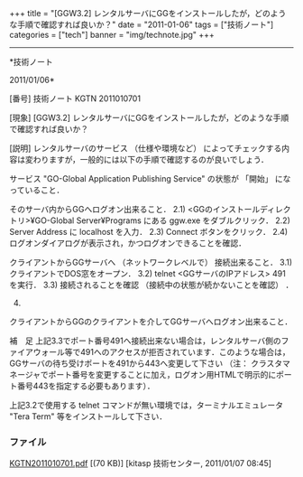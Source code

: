 ﻿+++
title = "[GGW3.2] レンタルサーバにGGをインストールしたが，どのような手順で確認すれば良いか？"
date = "2011-01-06"
tags = ["技術ノート"]
categories = ["tech"]
banner = "img/technote.jpg"
+++

-----------------------------------------------------------------------------------------------------------------------------

*技術ノート

2011/01/06*


[番号]
技術ノート KGTN 2011010701

[現象]
[GGW3.2]
レンタルサーバにGGをインストールしたが，どのような手順で確認すれば良いか？

[説明]
レンタルサーバのサービス （仕様や環境など）
によってチェックする内容は変わりますが，一般的には以下の手順で確認するのが良いでしょう．

サービス "GO-Global Application Publishing Service" の状態が 「開始」
になっていること．

そのサーバ内からGGへログオン出来ること．
2.1) <GGのインストールディレクトリ>¥GO-Global Server¥Programs にある
ggw.exe をダブルクリック．
2.2) Server Address に localhost を入力．
2.3) Connect ボタンをクリック．
2.4) ログオンダイアログが表示され，かつログオンできることを確認．

クライアントからGGサーバへ （ネットワークレベルで） 接続出来ること．
3.1) クライアントでDOS窓をオープン．
3.2) telnet <GGサーバのIPアドレス> 491 を実行．
3.3) 接続されることを確認 （接続中の状態が続かないことを確認） ．

4)
クライアントからGGのクライアントを介してGGサーバへログオン出来ること．

補　足
上記3.3でポート番号491へ接続出来ない場合は，レンタルサーバ側のファイアウォール等で491へのアクセスが拒否されています．このような場合は，GGサーバの待ち受けポートを491から443へ変更して下さい
（注：
クラスタマネージャでポート番号を変更することに加え，ログオン用HTMLで明示的にポート番号443を指定する必要もあります）．

上記3.2で使用する telnet コマンドが無い環境では，ターミナルエミュレータ
"Tera Term" 等をインストールして下さい．


### ファイル

 
 


[KGTN2011010701.pdf](http://techreport.kitasp.net/attachments/download/447/KGTN2011010701.pdf)
 [(70 KB)] [kitasp 技術センター, 2011/01/07
08:45]


 


 

